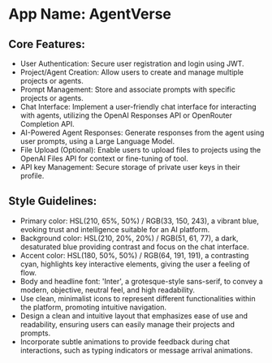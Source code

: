 # **App Name**: AgentVerse

## Core Features:

- User Authentication: Secure user registration and login using JWT.
- Project/Agent Creation: Allow users to create and manage multiple projects or agents.
- Prompt Management: Store and associate prompts with specific projects or agents.
- Chat Interface: Implement a user-friendly chat interface for interacting with agents, utilizing the OpenAI Responses API or OpenRouter Completion API.
- AI-Powered Agent Responses: Generate responses from the agent using user prompts, using a Large Language Model.
- File Upload (Optional): Enable users to upload files to projects using the OpenAI Files API for context or fine-tuning of tool.
- API key Management: Secure storage of private user keys in their profile.

## Style Guidelines:

- Primary color: HSL(210, 65%, 50%) / RGB(33, 150, 243), a vibrant blue, evoking trust and intelligence suitable for an AI platform.
- Background color: HSL(210, 20%, 20%) / RGB(51, 61, 77), a dark, desaturated blue providing contrast and focus on the chat interface.
- Accent color: HSL(180, 50%, 50%) / RGB(64, 191, 191), a contrasting cyan, highlights key interactive elements, giving the user a feeling of flow.
- Body and headline font: 'Inter', a grotesque-style sans-serif, to convey a modern, objective, neutral feel, and high readability.
- Use clean, minimalist icons to represent different functionalities within the platform, promoting intuitive navigation.
- Design a clean and intuitive layout that emphasizes ease of use and readability, ensuring users can easily manage their projects and prompts.
- Incorporate subtle animations to provide feedback during chat interactions, such as typing indicators or message arrival animations.